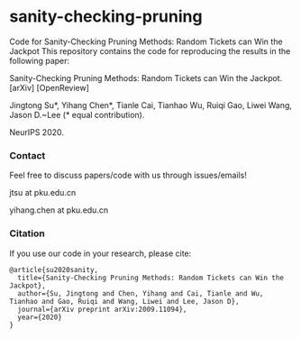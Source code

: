 # sanity-checking-pruning
Code for Sanity-Checking Pruning Methods: Random Tickets can Win the Jackpot
This repository contains the code for reproducing the results in the following paper:

Sanity-Checking Pruning Methods: Random Tickets can Win the Jackpot. [arXiv] [OpenReview]

Jingtong Su*, Yihang Chen*, Tianle Cai, Tianhao Wu, Ruiqi Gao, Liwei Wang, Jason D.~Lee (* equal contribution).

NeurIPS 2020.

### Contact
Feel free to discuss papers/code with us through issues/emails!

jtsu at pku.edu.cn

yihang.chen at pku.edu.cn

### Citation
If you use our code in your research, please cite:

~~~
@article{su2020sanity,
  title={Sanity-Checking Pruning Methods: Random Tickets can Win the Jackpot},
  author={Su, Jingtong and Chen, Yihang and Cai, Tianle and Wu, Tianhao and Gao, Ruiqi and Wang, Liwei and Lee, Jason D},
  journal={arXiv preprint arXiv:2009.11094},
  year={2020}
}
